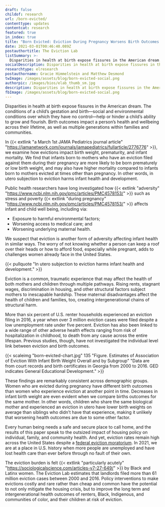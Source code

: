 ```yaml
---
draft: false
childof: research
url: /born-evicted/
contenttype: updates
contentcat: research
featured: true
in_index: true
title: "Born Evicted: Eviction During Pregnancy Worsens Birth Outcomes and Child Wellbeing"
date: 2021-03-01T00:46:40.089Z
postauthortitle: The Eviction Lab
listSummary: >-
  Disparities in health at birth expose fissures in the American dream. In a March 1st JAMA Pediatrics journal article, we examine how evictions impact birth weight, prematurity, and infant mortality.
socialDescription: Disparities in health at birth expose fissures in the American dream. In a March 1st JAMA Pediatrics journal article, we examine how evictions impact birth weight, prematurity, and infant mortality.
researchtype: elresearch
postauthorname: Gracie Himmelstein and Matthew Desmond
twImage: /images/assets/blog/born-evicted-social.png
authorpic: /images/bios/elab_thumb_sm.jpg
description: Disparities in health at birth expose fissures in the American dream. In a March 1st JAMA Pediatrics journal article, we examine how evictions impact birth weight, prematurity, and infant mortality.
fbImage: /images/assets/blog/born-evicted-social.png
---
```

Disparities in health at birth expose fissures in the American dream. The conditions of a child’s gestation and birth—social and environmental conditions over which they have no control—help or hinder a child’s ability to grow and flourish. Birth outcomes impact a person’s health and wellbeing across their lifetime, as well as multiple generations within families and communities. 

In {{< extlink "a March 1st JAMA Pediatrics journal article" "https://jamanetwork.com/journals/jamapediatrics/fullarticle/2776776" >}}, we examine how evictions impact birth weight, prematurity, and infant mortality. We find that infants born to mothers who have an eviction filed against them during their pregnancy are more likely to be born prematurely or low birth weight, and may also have higher mortality compared to infants born to mothers evicted at times other than pregnancy. In other words, in utero subjection to eviction harms infant health and development.

Public health researchers have long investigated how {{< extlink "adversity" "https://www.ncbi.nlm.nih.gov/pmc/articles/PMC4578153/" >}} such as stress and poverty {{< extlink "during pregnancy" "https://www.ncbi.nlm.nih.gov/pmc/articles/PMC4578153/" >}} affects infant and child well being, including via:
 
* Exposure to harmful environmental factors; 
* Worsening access to medical care; and 
* Worsening underlying maternal health. 

We suspect that eviction is another form of adversity affecting infant health in similar ways. The worry of not knowing whether a person can keep a roof over their heads or how to afford food, especially while pregnant, adds to challenges women already face in the United States.

{{< pullquote "In utero subjection to eviction harms infant health and development." >}}

Eviction is a common, traumatic experience that may affect the health of both mothers and children through multiple pathways. Rising rents, stagnant wages, discrimination in housing, and other structural factors subject mothers to inescapable hardship. These maternal disadvantages affect the health of children and families, too, creating intergenerational chains of structural harm. 

More than six percent of U.S. renter households experienced an eviction filing in 2016, a year when over 3 million eviction cases were filed despite a low unemployment rate under five percent. Eviction has also been linked to a wide range of other adverse health effects ranging from risk of hospitalization in childhood, to death from any cause across the entire lifespan. Previous studies, though, have not investigated the individual level link between eviction and birth outcomes.       

{{< scaleimg "born-evicted-chart.jpg" 135 "Figure. Estimates of Association of Eviction With Infant Birth Weight Overall and by Subgroup" "Data are from court records and birth certificates in Georgia from 2000 to 2016. GED indicates General Educational Development." >}}

These findings are remarkably consistent across demographic groups. Women who are evicted during pregnancy have different birth outcomes than women who experience eviction at another point in time. Decreases in infant birth weight are even evident when we compare births outcomes for the same mother. In other words, children who share the same biological mother and experienced an eviction in utero  have lower birth weights on average than siblings who didn’t have that experience, making it unlikely that worsening health outcomes are due to some other factor. 

Every human being needs a safe and secure place to call home, and the results of this paper speak to the outsized impact of housing policy on individual, family, and community health. And yet, eviction rates remain high across the United States despite a [federal eviction moratorium](https://evictionlab.org/moratorium-extended-evictions-continue/). In 2021, we are at a place in U.S. history when more people are unemployed and have lost health care than ever before through no fault of their own. 

The eviction burden is felt {{< extlink "particularly acutely" "https://sociologicalscience.com/articles-v7-27-649/" >}} by Black and Latinx women. The Eviction Lab estimates that landlords filed more than 61 million eviction cases between 2000 and 2016. Policy interventions to make evictions costly and rare rather than cheap and common have the potential to not only mitigate the housing crisis, but to improve the long term and intergenerational health outcomes of renters, Black, Indigenous, and communities of color, and their children at risk of eviction. 



